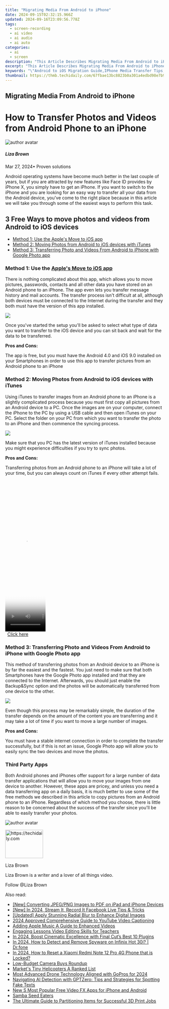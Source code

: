 ```yaml
---
title: "Migrating Media From Android to iPhone"
date: 2024-09-15T02:32:15.966Z
updated: 2024-09-16T23:09:56.778Z
tags: 
  - screen-recording
  - ai video
  - ai audio
  - ai auto
categories: 
  - ai
  - screen
description: "This Article Describes Migrating Media From Android to iPhone"
excerpt: "This Article Describes Migrating Media From Android to iPhone"
keywords: "\"Android to iOS Migration Guide,IPhone Media Transfer Tips,Switching Android Media To iPhone,IPhone Music Sync With Android,Photos Move: Android-iPhone,Transition Media,Mobile Devices Content Shift\""
thumbnail: https://thmb.techidaily.com/67fbae13bc8823b0a301a4edbd98e7b90a3759ff0f1b1dda3ab1c9790066eccf.jpg
---
```


## Migrating Media From Android to iPhone

# How to Transfer Photos and Videos from Android Phone to an iPhone

![author avatar](https://lh5.googleusercontent.com/-AIMmjowaFs4/AAAAAAAAAAI/AAAAAAAAABc/Y5UmwDaI7HU/s250-c-k/photo.jpg)

##### Liza Brown

 Mar 27, 2024• Proven solutions

 Android operating systems have become much better in the last couple of years, but if you are attracted by new features like Face ID provides by iPhone X, you simply have to get an iPhone. If you want to switch to the iPhone and you are looking for an easy way to transfer all your data from the Android device, you've come to the right place because in this article we will take you through some of the easiest ways to perform this task.

## 3 Free Ways to move photos and videos from Android to iOS devices

* [Method 1: Use the Apple's Move to iOS app](#part1)
* [Method 2: Moving Photos from Android to iOS devices with iTunes](#part2)
* [Method 3: Transferring Photo and Videos From Android to iPhone with Google Photo app](#part3)

### Method 1: Use the [Apple's Move to iOS app](https://play.google.com/store/apps/details?id=com.apple.movetoios )

 There is nothing complicated about this app, which allows you to move pictures, passwords, contacts and all other data you have stored on an Android phone to an iPhone. The app even lets you transfer message history and mail accounts. The transfer process isn't difficult at all, although both devices must be connected to the Internet during the transfer and they both must have the version of this app installed.

![](https://images.wondershare.com/filmora/article-images/apple-move-to-ios-app.jpg)

 Once you've started the setup you'll be asked to select what type of data you want to transfer to the iOS device and you can sit back and wait for the data to be transferred.

**Pros and Cons:**

 The app is free, but you must have the Android 4.0 and iOS 9.0 installed on your Smartphones in order to use this app to transfer pictures from an Android phone to an iPhone

### Method 2: Moving Photos from Android to iOS devices with iTunes

 Using iTunes to transfer images from an Android phone to an iPhone is a slightly complicated process because you must first copy all pictures from an Android device to a PC. Once the images are on your computer, connect the iPhone to the PC by using a USB cable and then open iTunes on your PC. Select the folder on your PC from which you want to transfer the photo to an iPhone and then commence the syncing process.

![](https://images.wondershare.com/filmora/article-images/transfer-from-android-to-iphone-with-itunes.jpg)

 Make sure that you PC has the latest version of iTunes installed because you might experience difficulties if you try to sync photos.

**Pros and Cons:**

 Transferring photos from an Android phone to an iPhone will take a lot of your time, but you can always count on iTunes if every other attempt fails.

<!-- affiliate ads begin -->
<span id="1975555">
					<video width="128" height="480" style="cursor:pointer"
           poster="//a.impactradius-go.com/display-clicktoplayimage/1975555.png"
           onclick="if(!this.playClicked){this.play();this.setAttribute('controls',true);this.playClicked=true;}">
	   <source src="//a.impactradius-go.com/display-ad/22993-1975555">
	   <img src="//a.impactradius-go.com/display-clicktoplayimage/1975555.png" style="border: none; height: 100%; width: 100%; object-fit: contain">
	</video>
	<div style="width:80px;text-align:center"><a href="javascript:window.open(decodeURIComponent('https%3A%2F%2Fhomestyler.sjv.io%2Fc%2F5597632%2F1975555%2F22993'), '_blank');void(0);">Click here</a></div>
</span>
<img height="0" width="0" src="https://imp.pxf.io/i/5597632/1975555/22993" style="position:absolute;visibility:hidden;" border="0" />
<!-- affiliate ads end -->

### Method 3: Transferring Photo and Videos From Android to iPhone with [](https://play.google.com/store/apps/details?id=com.google.android.apps.photos&hl=en)Google Photo app

 This method of transferring photos from an Android device to an iPhone is by far the easiest and the fastest. You just need to make sure that both Smartphones have the Google Photo app installed and that they are connected to the Internet. Afterwards, you should just enable the Backup&Sync option and the photos will be automatically transferred from one device to the other.

![](https://images.wondershare.com/filmora/article-images/google-photo-app.jpg)

 Even though this process may be remarkably simple, the duration of the transfer depends on the amount of the content you are transferring and it may take a lot of time if you want to move a large number of images.

**Pros and Cons:**

 You must have a stable internet connection in order to complete the transfer successfully, but if this is not an issue, Google Photo app will allow you to easily sync the two devices and move the photos.

### Third Party Apps

 Both Android phones and iPhones offer support for a large number of data transfer applications that will allow you to move your images from one device to another. However, these apps are pricey, and unless you need a data transferring app on a daily basis, it is much better to use some of the free methods we described in this article to copy pictures from an Android phone to an iPhone. Regardless of which method you choose, there is little reason to be concerned about the success of the transfer since you'll be able to easily transfer your photos.

![author avatar](https://lh5.googleusercontent.com/-AIMmjowaFs4/AAAAAAAAAAI/AAAAAAAAABc/Y5UmwDaI7HU/s250-c-k/photo.jpg)

<!-- affiliate ads begin -->
<a href="https://aligracehair.sjv.io/c/5597632/2135394/19272" target="_top" id="2135394">
  <img src="//a.impactradius-go.com/display-ad/19272-2135394" border="0" alt="https://techidaily.com" width="120" height="90"/>
</a>
<img height="0" width="0" src="https://aligracehair.sjv.io/i/5597632/2135394/19272" style="position:absolute;visibility:hidden;" border="0" />
<!-- affiliate ads end -->

Liza Brown

Liza Brown is a writer and a lover of all things video.

Follow @Liza Brown

<ins class="adsbygoogle"
      style="display:block"
      data-ad-client="ca-pub-7571918770474297"
      data-ad-slot="8358498916"
      data-ad-format="auto"
      data-full-width-responsive="true"></ins>

<span class="atpl-alsoreadstyle">Also read:</span>
<div><ul>
<li><a href="https://extra-information.techidaily.com/new-converting-jpegpng-images-to-pdf-on-ipad-and-iphone-devices/"><u>[New] Converting JPEG/PNG Images to PDF on iPad and iPhone Devices</u></a></li>
<li><a href="https://digital-screen-recording.techidaily.com/new-in-2024-stream-it-record-it-facebook-live-tips-and-tricks/"><u>[New] In 2024, Stream It, Record It Facebook Live Tips & Tricks</u></a></li>
<li><a href="https://extra-information.techidaily.com/updated-apply-stunning-radial-blur-to-enhance-digital-images/"><u>[Updated] Apply Stunning Radial Blur to Enhance Digital Images</u></a></li>
<li><a href="https://youtube-videos.techidaily.com/2024-approved-comprehensive-guide-to-youtube-video-captioning/"><u>2024 Approved Comprehensive Guide to YouTube Video Captioning</u></a></li>
<li><a href="https://vp-tips.techidaily.com/adding-apple-music-a-guide-to-enhanced-videos/"><u>Adding Apple Music A Guide to Enhanced Videos</u></a></li>
<li><a href="https://extra-information.techidaily.com/engaging-lessons-video-editing-skills-for-teachers/"><u>Engaging Lessons Video Editing Skills for Teachers</u></a></li>
<li><a href="https://extra-information.techidaily.com/in-2024-boost-cinematic-excellence-with-final-cuts-best-10-plugins/"><u>In 2024, Boost Cinematic Excellence with Final Cut’s Best 10 Plugins</u></a></li>
<li><a href="https://android-location-track.techidaily.com/in-2024-how-to-detect-and-remove-spyware-on-infinix-hot-30i-drfone-by-drfone-virtual-android/"><u>In 2024, How to Detect and Remove Spyware on Infinix Hot 30i? | Dr.fone</u></a></li>
<li><a href="https://unlock-android.techidaily.com/in-2024-how-to-reset-a-xiaomi-redmi-note-12-pro-4g-phone-that-is-locked-by-drfone-android/"><u>In 2024, How to Reset a Xiaomi Redmi Note 12 Pro 4G Phone that is Locked?</u></a></li>
<li><a href="https://extra-information.techidaily.com/low-budget-camera-buys-roundup/"><u>Low-Budget Camera Buys Roundup</u></a></li>
<li><a href="https://extra-information.techidaily.com/markets-tiny-helicopters-a-ranked-list/"><u>Market's Tiny Helicopters A Ranked List</u></a></li>
<li><a href="https://extra-support.techidaily.com/most-advanced-drone-technology-aligned-with-gopros-for-2024/"><u>Most Advanced Drone Technology Aligned with GoPros for 2024</u></a></li>
<li><a href="https://tech-hub.techidaily.com/navigating-ai-detection-with-gptzero-tips-and-strategies-for-spotting-fake-texts/"><u>Navigating AI Detection with GPTZero: Tips and Strategies for Spotting Fake Texts</u></a></li>
<li><a href="https://ai-driven-video-production.techidaily.com/new-s-most-popular-free-video-fx-apps-for-iphone-and-android/"><u>New S Most Popular Free Video FX Apps for iPhone and Android</u></a></li>
<li><a href="https://extra-information.techidaily.com/samba-seed-eaters/"><u>Samba Seed Eaters</u></a></li>
<li><a href="https://hardware-tips.techidaily.com/the-ultimate-guide-to-partitioning-items-for-successful-3d-print-jobs/"><u>The Ultimate Guide to Partitioning Items for Successful 3D Print Jobs</u></a></li>
</ul></div>

